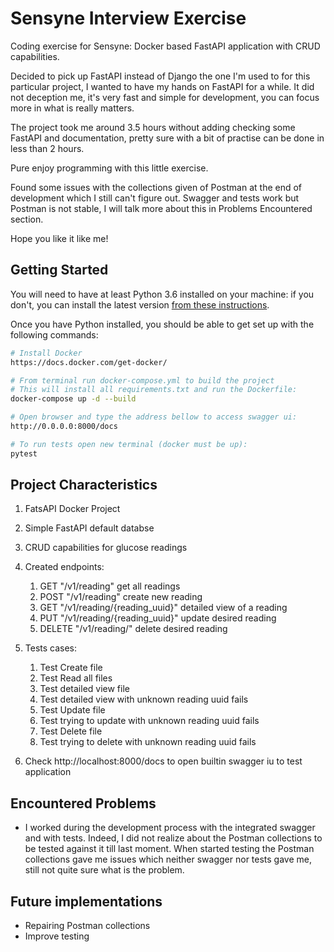# Sensyne Interview Exercise

Coding exercise for Sensyne:
Docker based FastAPI application with CRUD capabilities.

Decided to pick up FastAPI instead of Django the one I'm used to for this particular project,
I wanted to have my hands on FastAPI for a while. It did not deception me, it's very fast and
simple for development, you can focus more in what is really matters. 

The project took me around 3.5 hours without adding checking some FastAPI and documentation, 
pretty sure with a bit of practise can be done in less than 2 hours.

Pure enjoy programming with this little exercise.

Found some issues with the collections given of Postman at the end of development which I 
still can't figure out. Swagger and tests work but Postman is not stable, I will talk more
about this in Problems Encountered section.

Hope you like it like me!


## Getting Started

You will need to have at least Python 3.6 installed on your machine: if you don't, you can install the latest version 
[from these instructions](https://wiki.python.org/moin/BeginnersGuide/Download).

Once you have Python installed, you should be able to get set up with the following commands:

```sh
# Install Docker
https://docs.docker.com/get-docker/

# From terminal run docker-compose.yml to build the project
# This will install all requirements.txt and run the Dockerfile:
docker-compose up -d --build

# Open browser and type the address bellow to access swagger ui:
http://0.0.0.0:8000/docs

# To run tests open new terminal (docker must be up):
pytest

```

## Project Characteristics

1. FatsAPI Docker Project

2. Simple FastAPI default databse
   
3. CRUD capabilities for glucose readings

4. Created endpoints:
   1. GET "/v1/reading" get all readings
   2. POST "/v1/reading" create new reading
   3. GET "/v1/reading/{reading_uuid}" detailed view of a reading
   4. PUT "/v1/reading/{reading_uuid}" update desired reading
   5. DELETE "/v1/reading/" delete desired reading

5. Tests cases:
   1. Test Create file
   2. Test Read all files
   3. Test detailed view file
   4. Test detailed view with unknown reading uuid fails
   5. Test Update file
   6. Test trying to update with unknown reading uuid fails
   7. Test Delete file
   8. Test trying to delete with unknown reading uuid fails

6. Check http://localhost:8000/docs to open builtin swagger iu to test application

## Encountered Problems
- I worked during the development process with the integrated swagger and with tests. Indeed,
  I did not realize about the Postman collections to be tested against it till last moment.
  When started testing the Postman collections gave me issues which neither swagger nor
  tests gave me, still not quite sure what is the problem.


## Future implementations
- Repairing Postman collections
- Improve testing
